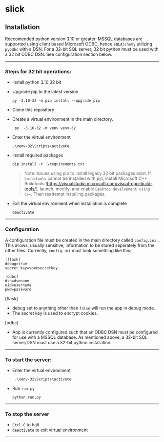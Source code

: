 # slick
 
## Installation
Reccomended python version 3.10 or greater.
MSSQL databases are supported using client based Microsoft ODBC, hence `SQLAlchemy` utilizing `pyodbc` with a DSN. For a 32-bit SQL server, 32 bit python must be used with a 32 bit ODBC DSN. See configuration section below.

---

### Steps for 32 bit operations:
- Install python 3.10 32 bit
- Upgrade pip to the latest version
  
    ` py -3.10-32 -m pip install --upgrade pip `

- Clone this repository
- Create a virtual environment in the main directory.

    ` py  -3.10-32 -m venv venv-32`

- Enter the virtual environment

    ` .\venv-32\Scripts\activate `

- Install required packages

    ` pip install -r .\requirements.txt `

    > Note: Issues using pip to install legacy 32 bit packages exist. If ` buildtools ` cannot be installed with pip, install Microsoft C++ Buildtools (https://visualstudio.microsoft.com/visual-cpp-build-tools/), launch, modify, and enable `Desktop development using C++`. Then reattempt installing packages.

- Exit the virtual environment when installation is complete

    ` deactivate `

---
### Configuration
A configuration file must be created in the main directory called `config.ini` . This allows, usually sensitive, information to be stored separately from the other files. Currently, `config.ini` must look something like this:

```
[flask]
debug=true
secret_key=somesecretkey

[odbc]
dsn=dsnname
uid=username
pwd=password
```
[flask] 
- debug set to anything other than `false` will run the app in debug mode.
- The secret key is used to encrypt cookies.

[odbc] 
- App is currently configured such that an ODBC DSN must be configured for use with a MSSQL database. As mentioned above, a 32-bit SQL server/DSN must use a 32-bit python installation. 

---
### To start the server:
- Enter the virtual environment

    ` .\venv-32\Scripts\activate`

- Run `run.py`

    ` python run.py `
---
### To stop the server
- `Ctrl-C` to halt
- `deactivate` to exit virtual environment
---
